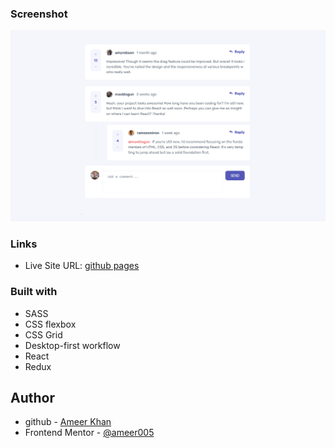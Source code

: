 ### Screenshot

![](src/assets/img/screenshot.png)

### Links

- Live Site URL: [github pages](https://ameer005.github.io/bloggr-landing-page/)

### Built with

- SASS
- CSS flexbox
- CSS Grid
- Desktop-first workflow
- React
- Redux

## Author

- github - [Ameer Khan](https://github.com/ameer005)
- Frontend Mentor - [@ameer005](https://www.frontendmentor.io/profile/ameer005)
